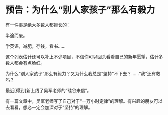 # 预告：为什么“别人家孩子”那么有毅力

有一件事是绝大多数人都擅长的：

半途而废。

学英语，减肥，存钱，看书……

这个列表估计还可以补上不少项目，不信你可以回头看看自己的新年愿望，估计多数人都会有点脸红。

为什么“别人家孩子”那么有毅力？又为什么我总是“坚持”不下去？……“我”还有救吗？

最近[得到]新上线了吴军老师的“硅谷来信”。

有一篇文章中，吴军老师写了自己对于“一万小时定律”的理解。有兴趣的朋友可以去看看，想必一定会加深对于“坚持”的理解。
